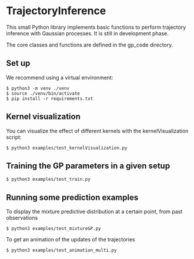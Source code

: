 # TrajectoryInference

This small Python library implements basic functions to perform trajectory inference with Gaussian processes. It is still in development phase.

The core classes and functions are defined in the gp_code directory.

## Set up

We recommend using a virtual environment:


```
$ python3 -m venv ./venv
$ source ./venv/bin/activate
$ pip install -r requirements.txt
```

## Kernel visualization

You can visualize the effect of different kernels with the kernelVisualization script:

```
$ python3 examples/test_kernelVisualization.py
```

## Training the GP parameters in a given setup

```
$ python3 examples/test_train.py
```

## Running some prediction examples
To display the mixture predictive distribution at a certain point, from past observations  
```
$ python3 examples/test_mixtureGP.py
```

To get an animation of the updates of the trajectories
```
$ python3 examples/test_animation_multi.py
```
